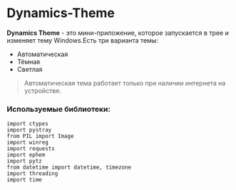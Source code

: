 # Dynamics-Theme
__Dynamics Theme__ - это мини-приложение, которое запускается в трее и изменяет тему Windows.Есть три варианта темы:

* Автоматическая
* Тёмная
* Светлая
> Автоматическая тема работает только при наличии интернета на устройстве.

### Используемые библиотеки:
```
import ctypes
import pystray
from PIL import Image
import winreg
import requests
import ephem
import pytz
from datetime import datetime, timezone
import threading
import time
```
